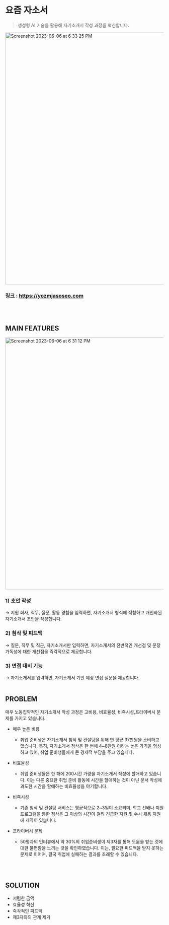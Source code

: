 # 요즘 자소서
> 생성형 AI 기술을 활용해 자기소개서 작성 과정을 혁신합니다.  


<img width="800" alt="Screenshot 2023-06-06 at 6 33 25 PM" src="https://github.com/kyulee0103/recentJasoSeoFE/assets/80827003/3bd21a30-1e24-4f41-bc3e-46b435c4439b">

### 링크 : https://yozmjasoseo.com

<br>
<br>

## MAIN FEATURES



<img width="800" alt="Screenshot 2023-06-06 at 6 31 12 PM" src="https://github.com/kyulee0103/recentJasoSeoFE/assets/80827003/0c1165a8-e566-4432-a136-80dd3e363152">

### 1) 초안 작성

→ 지원 회사, 직무, 질문, 활동 경험을 입력하면, 자기소개서 형식에 적합하고 개인화된 자기소개서 초안을 작성합니다.
<br>

### 2) 첨삭 및 피드백

→ 질문, 직무 및 직군, 자기소개서만 입력하면, 자기소개서의 전반적인 개선점 및 문장 가독성에 대한 개선점을 즉각적으로 제공합니다.
<br>

### 3) 면접 대비 기능

→ 자기소개서를 입력하면, 자기소개서 기반 예상 면접 질문을 제공합니다.
<br>
<br>

## PROBLEM


매우 노동집약적인 자기소개서 작성 과정은 고비용, 비효율성, 비즉시성,프라이버시 문제를 가지고 있습니다.

- 매우 높은 비용
    - 취업 준비생은 자기소개서 첨삭 및 컨설팅을 위해 연 평균 37만원을 소비하고 있습니다. 특히, 자기소개서 첨삭은 한 번에 4~8만원 이라는 높은 가격을 형성하고 있어, 취업 준비생들에게 큰 경제적 부담을 주고 있습니다.
- 비효율성
    - 취업 준비생들은 한 해에 200시간 가량을 자기소개서 작성에 할애하고 있습니다. 이는 다른 중요한 취업 준비 활동에 시간을 할애하는 것이 아닌 문서 작성에 과도한 시간을 할애하는 비효율성을 야기합니다.
- 비즉시성
    - 기존 첨삭 및 컨설팅 서비스는 평균적으로 2~3일이 소요되며, 학교 선배나 지원 프로그램을 통한 첨삭은 그 이상의 시간이 걸려  긴급한 지원 및 수시 채용 지원에 제약이 있습니다.
- 프라이버시 문제
    - 50명과의 인터뷰에서 약 30%의 취업준비생이 제3자를 통해 도움을 받는 것에 대한 불편함을 느끼는 것을 확인하였습니다. 이는, 필요한 피드백을 받지 못하는 문제로 이어져, 결국 취업에 실패하는 결과를 초래할 수 있습니다.
    
    
    <br><br>

## SOLUTION


- 저렴한 금액
- 효율성 혁신
- 즉각적인 피드백
- 제3자와의 관계 제거





